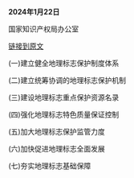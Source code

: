 **2024年1月22日**

国家知识产权局办公室

[链接到原文](https://www.gov.cn/zhengce/zhengceku/202402/content_6929650.htm)

(一)建立健全地理标志保护制度体系

(二)建立统筹协调的地理标志保护机制

(三)建设地理标志重点保护资源名录

(四)强化地理标志特色质量保证控制

(五)加大地理标志保护监管力度

(六)加快促进地理标志全面发展

(七)夯实地理标志基础保障